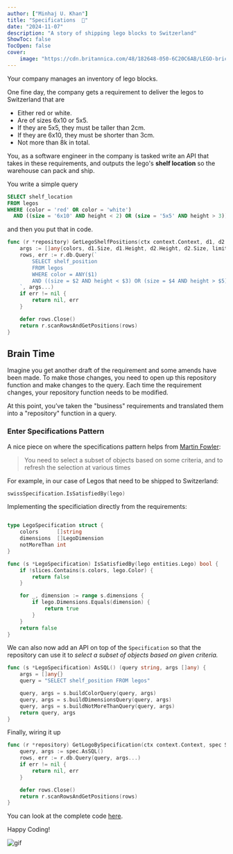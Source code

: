 ```yaml
---
author: ["Minhaj U. Khan"]
title: "Specifications  📄"
date: "2024-11-07"
description: "A story of shipping lego blocks to Switzerland"
ShowToc: false
TocOpen: false
cover:
    image: "https://cdn.britannica.com/48/182648-050-6C20C6AB/LEGO-bricks.jpg"
---
```


Your company manages an inventory of lego blocks. 

One fine day, the company gets a requirement to deliver the legos to Switzerland that are

- Either red or white.
- Are of sizes 6x10 or 5x5.
- If they are 5x5, they must be taller than 2cm.
- If they are 6x10, they must be shorter than 3cm.
- Not more than 8k in total.

You, as a software engineer in the company is tasked write an API that takes in these requirements, 
and outputs the lego's **shelf location**
so the warehouse can pack and ship.

You write a simple query

```sql
SELECT shelf_location
FROM legos
WHERE (color = 'red' OR color = 'white')
  AND ((size = '6x10' AND height < 2) OR (size = '5x5' AND height > 3)) LIMIT 8000;
```

and then you put that in code.

```go
func (r *repository) GetLegoShelfPositions(ctx context.Context, d1, d2 LegoDimension, colors []string, limit int) ([]string, error) {
	args := []any{colors, d1.Size, d1.Height, d2.Height, d2.Size, limit}
	rows, err := r.db.Query(`
		SELECT shelf_position
		FROM legos
		WHERE color = ANY($1) 
		AND ((size = $2 AND height < $3) OR (size = $4 AND height > $5)) LIMIT $6
	`, args...)
	if err != nil {
		return nil, err
	}

	defer rows.Close()
	return r.scanRowsAndGetPositions(rows)
}
```

## Brain Time

Imagine you get another draft of the requirement and some amends have been made. To make those changes, you need to open
up this repository function and make changes to the query. Each time the requirement changes, your repository function needs to be modified.

At this point, you’ve taken the "business" requirements and translated them into a "repository" function in a query.

### Enter Specifications Pattern

A nice piece on where the specifications pattern helps from [Martin Fowler](https://www.martinfowler.com/apsupp/spec.pdf):

> You need to select a subset of objects based on some criteria, and to refresh the selection at various times
> 

For example, in our case of Legos that need to be shipped to Switzerland:
```go
swissSpecification.IsSatisfiedBy(lego)
```

Implementing the specificiation directly from the requirements:

```go

type LegoSpecification struct {
	colors      []string
	dimensions  []LegoDimension
	notMoreThan int
}

func (s *LegoSpecification) IsSatisfiedBy(lego entities.Lego) bool {
	if !slices.Contains(s.colors, lego.Color) {
		return false
	}

	for _, dimension := range s.dimensions {
		if lego.Dimensions.Equals(dimension) {
			return true
		}
	}
	return false
}
```

We can also now add an API on top of the `Specification`
so that the repository can use it to _select a subset of objects based on given criteria._

```go
func (s *LegoSpecification) AsSQL() (query string, args []any) {
	args = []any{}
	query = "SELECT shelf_position FROM legos"

	query, args = s.buildColorQuery(query, args)
	query, args = s.buildDimensionsQuery(query, args)
	query, args = s.buildNotMoreThanQuery(query, args)
	return query, args
}
```

Finally,
wiring it up 

```go
func (r *repository) GetLogoBySpecification(ctx context.Context, spec Specification[Lego]) ([]string, error) {
	query, args := spec.AsSQL()
	rows, err := r.db.Query(query, args...)
	if err != nil {
		return nil, err
	}

	defer rows.Close()
	return r.scanRowsAndGetPositions(rows)
}
```


You can look at the complete code [here](https://github.com/minhajthekhan/scratchpad/blob/main/specifications/example/pkg/legos/lego.go). 

Happy Coding!

![gif](https://i.giphy.com/media/v1.Y2lkPTc5MGI3NjExaHZ3Y250bm05ODgwZWM5N2M2eG5kM3lkZW9jcmY5ejZqcW92MnltcSZlcD12MV9pbnRlcm5hbF9naWZfYnlfaWQmY3Q9Zw/o0vwzuFwCGAFO/giphy.gif#center)